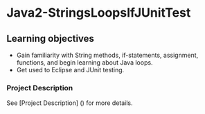 # Java2-StringsLoopsIfJUnitTest

## Learning objectives
- Gain familiarity with String methods, if-statements, assignment, functions, and begin learning about Java loops.
- Get used to Eclipse and JUnit testing.

### Project Description
See [Project Description] () for more details.